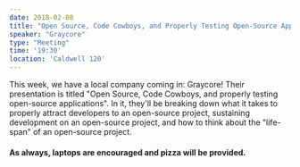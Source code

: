 ```yaml
---
date: 2018-02-08
title: "Open Source, Code Cowboys, and Properly Testing Open-Source Applications"
speaker: "Graycore"
type: "Meeting"
time: '19:30'
location: 'Caldwell 120'
---
```


This week, we have a local company coming in: Graycore! Their presentation is titled "Open Source, Code Cowboys, and properly testing open-source applications". In it, they'll be breaking down what it takes to properly attract developers to an open-source project, sustaining development on an open-source project, and how to think about the "life-span" of an open-source project.

#### As always, laptops are encouraged and pizza will be provided.
